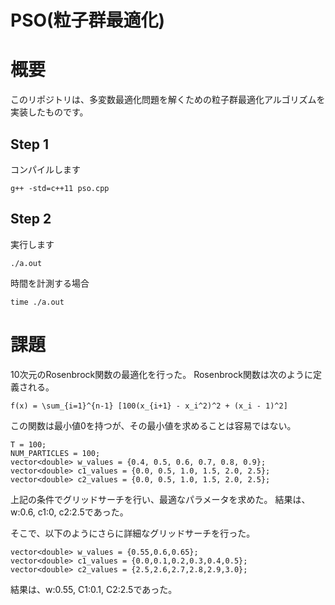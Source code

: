 PSO(粒子群最適化)
=============
# 概要
このリポジトリは、多変数最適化問題を解くための粒子群最適化アルゴリズムを実装したものです。

## Step 1
コンパイルします
```
g++ -std=c++11 pso.cpp
```

## Step 2
実行します
```
./a.out
```

時間を計測する場合
```
time ./a.out
```

# 課題
10次元のRosenbrock関数の最適化を行った。
Rosenbrock関数は次のように定義される。
```
f(x) = \sum_{i=1}^{n-1} [100(x_{i+1} - x_i^2)^2 + (x_i - 1)^2]
```
この関数は最小値0を持つが、その最小値を求めることは容易ではない。

```
T = 100;
NUM_PARTICLES = 100;
vector<double> w_values = {0.4, 0.5, 0.6, 0.7, 0.8, 0.9};
vector<double> c1_values = {0.0, 0.5, 1.0, 1.5, 2.0, 2.5};
vector<double> c2_values = {0.0, 0.5, 1.0, 1.5, 2.0, 2.5};
```
上記の条件でグリッドサーチを行い、最適なパラメータを求めた。
結果は、w:0.6, c1:0, c2:2.5であった。

そこで、以下のようにさらに詳細なグリッドサーチを行った。
```
vector<double> w_values = {0.55,0.6,0.65};
vector<double> c1_values = {0.0,0.1,0.2,0.3,0.4,0.5};
vector<double> c2_values = {2.5,2.6,2.7,2.8,2.9,3.0};
```
結果は、w:0.55, C1:0.1, C2:2.5であった。


